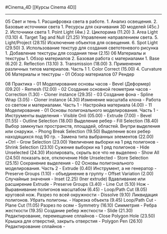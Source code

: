 #Cinema_4D 
[[Курсы Cinema 4D]]
___________

05 Свет и тень
	1. Расшифровка света в работе.
		1. Анализ освещения.
	2. Базовые источники света
		1. Ресурсы для скачивания 3D моделей (45с.)
		2. Источники света 
			1. Point Light (4м.)
			2. Циклорама (11.20)
			3. Area Light (13.10)
			4. Target Tag and Null (21.25) Управление направлением света.
			5. Light/Project (28.15) Исключение объектов для освещения.
			6. Spot Light (29.50)
	3. Использование текстур для создания светотеневого рисунка
		1. Добавление текстуры для создания тени (2.15)
06 Материалы и текстуры
	1. Обзор материалов
	2. Базовая работа с материалами
		1. Base (6.20)
		2. Reflection (13.10)
		3. Transmission (18.00)
	3. Применение различных типов материалов. Часть 1
		1. Color Correct (15.00)
	4. Curvature 
06 Материалы и текстуры
	- 01 Обзор материалов
07 Рендер
	
08 Практика
	- 01 Моделирование основы часов
		- Bevel (Деформер) (09.20)
		- Remesh (12.00)
	- 02 Создание основной геометрии часов
		- Correction (1.30)
		- Cloner instance (29.35)
	- 03 Создание фона
		- Spline Wrap (3.05)
		- Cloner instance (4.30) Изменение масштаба клона
	- Работа со светом и материалами. Часть 1
		- Настройка материала (4.00)
		- 
11 Моделирование
	- 01 Основы полигонального моделирования. Часть 1
		- Инструменты выделения 
			- Visible Onli (05.00)
			- Extrude (7.00)
			- Bevel (11.55)
			- Outline Selection (18.00) Выделение ребер
			- Fill Selection (18.40) Выбор замкнутых пространств, площадей, областей. Внутри выделения или снаружи.
			- Phong Break Selection (19.50) Выделение всех ребер находящихся под 90 гр.
			- Замена типа выбранных элементов (22.00) +Ctrl
			- Grow Selection (23.00) Увеличение выборки на 1 ряд полигонов
			- Shrink Selection (23.10) Сужение выборки на 1 ряд полигонов
			- Hide Unselected (24.30) Изолировать, скрыть все что не выделено
			- Show All (24.50) показать все, отключение Hide Unselected
			- Store Selection (25.15) Сохранение выделения
	- 02 Основы полигонального моделирования. Часть 2
		-  Extrude (0.40) Инструмент, а не генератор
			- Preserve Groups (1.10) - объединение в группу
			- Offset Variation (2.00) Случайные значения
		- Inset (2.25) (Iner extrude) Вдавливание или расширение Extrude
			-  Preserve Groups (3.40)
		- Line Cut (5.10) Нож
		- Выравнивание полигонов масштабом (6.45)
		- Loop/Path Cut (8.05) круговой нож. Разрез по всей окружности
		- Dissolve (9.10) Ликвидация полигонов. Убрать полигоны.
		- Нарезка объекта (9.45) Loop/Path Cut
		- Plane Cut (11.05) Разрез по осям
		- Symmetry (16.10) Симметрия
		- Ребра жесткости (19.35) Создание ребер жесткости
		- Slide (21.30) Редактирование, перемещение сплайнов
		- Close Polygon Hole (23.50) Крышка для отверстий, закрыть отверстия
		- Polygon Pen (26.10) Редактирование сплайнов
		- 
				
